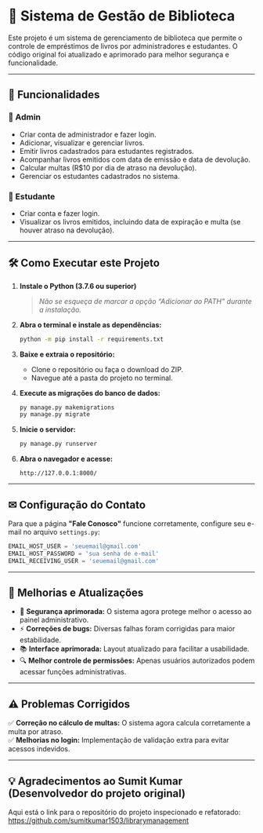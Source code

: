 # 📖 Sistema de Gestão de Biblioteca

Este projeto é um sistema de gerenciamento de biblioteca que permite o controle de empréstimos de livros por administradores e estudantes. O código original foi atualizado e aprimorado para melhor segurança e funcionalidade.  

---

## 🚀 Funcionalidades  

### 🔹 Admin  
- Criar conta de administrador e fazer login.  
- Adicionar, visualizar e gerenciar livros.  
- Emitir livros cadastrados para estudantes registrados.  
- Acompanhar livros emitidos com data de emissão e data de devolução.  
- Calcular multas (R$10 por dia de atraso na devolução).  
- Gerenciar os estudantes cadastrados no sistema.  

### 🔹 Estudante  
- Criar conta e fazer login.  
- Visualizar os livros emitidos, incluindo data de expiração e multa (se houver atraso na devolução).  

---

## 🛠 Como Executar este Projeto  

1. **Instale o Python (3.7.6 ou superior)**  
   > *Não se esqueça de marcar a opção “Adicionar ao PATH” durante a instalação.*  
2. **Abra o terminal e instale as dependências:**  

   ```sh
   python -m pip install -r requirements.txt
   ```

3. **Baixe e extraia o repositório:**  
   - Clone o repositório ou faça o download do ZIP.  
   - Navegue até a pasta do projeto no terminal.  

4. **Execute as migrações do banco de dados:**  

   ```sh
   py manage.py makemigrations
   py manage.py migrate
   ```

5. **Inicie o servidor:**  

   ```sh
   py manage.py runserver
   ```

6. **Abra o navegador e acesse:**  

   ```
   http://127.0.0.1:8000/
   ```

---

## ✉ Configuração do Contato  

Para que a página **"Fale Conosco"** funcione corretamente, configure seu e-mail no arquivo `settings.py`:  

```python
EMAIL_HOST_USER = 'seuemail@gmail.com'
EMAIL_HOST_PASSWORD = 'sua senha de e-mail'
EMAIL_RECEIVING_USER = 'seuemail@gmail.com'
```

---

## 🔄 Melhorias e Atualizações  

- 🔐 **Segurança aprimorada:** O sistema agora protege melhor o acesso ao painel administrativo.  
- ⚡ **Correções de bugs:** Diversas falhas foram corrigidas para maior estabilidade.  
- 📚 **Interface aprimorada:** Layout atualizado para facilitar a usabilidade.  
- 🔍 **Melhor controle de permissões:** Apenas usuários autorizados podem acessar funções administrativas.  

---

## ⚠ Problemas Corrigidos  
 
✅ **Correção no cálculo de multas:** O sistema agora calcula corretamente a multa por atraso.  
✅ **Melhorias no login:** Implementação de validação extra para evitar acessos indevidos.  

---

## 💡 Agradecimentos ao Sumit Kumar (Desenvolvedor do projeto original) 
Aqui está o link para o repositório do projeto inspecionado e refatorado: https://github.com/sumitkumar1503/librarymanagement 
```
